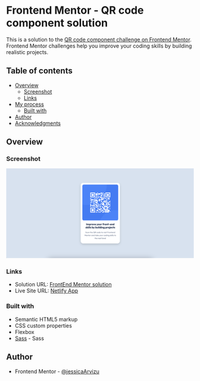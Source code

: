 # Frontend Mentor - QR code component solution

This is a solution to the [QR code component challenge on Frontend Mentor](https://www.frontendmentor.io/challenges/qr-code-component-iux_sIO_H). Frontend Mentor challenges help you improve your coding skills by building realistic projects. 

## Table of contents

- [Overview](#overview)
  - [Screenshot](#screenshot)
  - [Links](#links)
- [My process](#my-process)
  - [Built with](#built-with)
- [Author](#author)
- [Acknowledgments](#acknowledgments)

## Overview

### Screenshot

![](images/Screenshot.png)

### Links

- Solution URL: [FrontEnd Mentor solution](https://www.frontendmentor.io/solutions/qr-component-with-sass-and-boostrap-P8lDboJK_x)
- Live Site URL: [Netlify App](https://playful-marigold-153c12.netlify.app/)

### Built with

- Semantic HTML5 markup
- CSS custom properties
- Flexbox
- [Sass](https://sass-lang.com/) - Sass

## Author

- Frontend Mentor - [@jessicaArvizu](https://www.frontendmentor.io/profile/jessicaArvizu)

